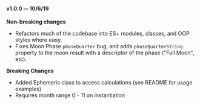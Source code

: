 #### **v1.0.0** -- 10/6/19

**Non-breaking changes**

- Refactors much of the codebase into ES+ modules, classes, and OOP styles where easy.
- Fixes Moon Phase `phaseQuarter` bug, and adds `phaseQuarterString` property to the moon result with a descriptor of the phase ("Full Moon", etc).

**Breaking Changes**

- Added Ephemeris class to access calculations (see README for usage examples)
- Requires month range 0 - 11 on instantiation

